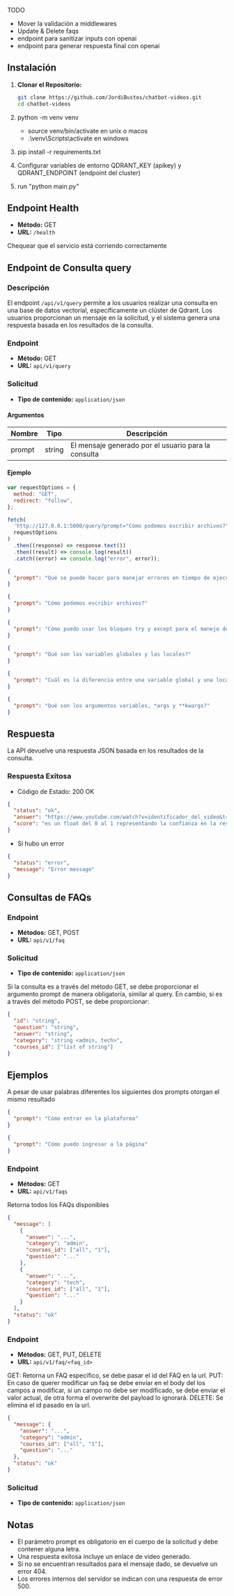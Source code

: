 TODO

- Mover la validación a middlewares
- Update & Delete faqs
- endpoint para sanitizar inputs con openai
- endpoint para generar respuesta final con openai

## Instalación

1. **Clonar el Repositorio:**

   ```bash
   git clone https://github.com/JordiBustos/chatbot-videos.git
   cd chatbot-videos

   ```

2. python -m venv venv

   - source venv/bin/activate en unix o macos
   - .\venv\Scripts\activate en windows

3. pip install -r requirements.txt

4. Configurar variables de entorno QDRANT_KEY (apikey) y QDRANT_ENDPOINT (endpoint del cluster)

5. run "python main.py"

## Endpoint Health

- **Método:** GET
- **URL:** `/health`

Chequear que el servicio está corriendo correctamente

## Endpoint de Consulta query

### Descripción

El endpoint `/api/v1/query` permite a los usuarios realizar una consulta en una base de datos vectorial, específicamente un clúster de Qdrant. Los usuarios proporcionan un mensaje en la solicitud, y el sistema genera una respuesta basada en los resultados de la consulta.

### Endpoint

- **Método:** GET
- **URL:** `api/v1/query`

### Solicitud

- **Tipo de contenido:** `application/json`

#### Argumentos

| Nombre | Tipo   | Descripción                                         |
| ------ | ------ | --------------------------------------------------- |
| prompt | string | El mensaje generado por el usuario para la consulta |

#### Ejemplo

```javascript
var requestOptions = {
  method: "GET",
  redirect: "follow",
};

fetch(
  'http://127.0.0.1:5000/query?prompt="Cómo podemos escribir archivos?"',
  requestOptions
)
  .then((response) => response.text())
  .then((result) => console.log(result))
  .catch((error) => console.log("error", error));
```

```json
{
  "prompt": "Qué se puede hacer para manejar errores en tiempo de ejecución?"
}
```

```json
{
  "prompt": "Cómo podemos escribir archivos?"
}
```

```json
{
  "prompt": "Cómo puedo usar los bloques try y except para el manejo de errores?"
}
```

```json
{
  "prompt": "Qué son las variables globales y las locales?"
}
```

```json
{
  "prompt": "Cuál es la diferencia entre una variable global y una local?"
}
```

```json
{
  "prompt": "Qué son los argumentos variables, *args y **kwargs?"
}
```

## Respuesta

La API devuelve una respuesta JSON basada en los resultados de la consulta.

### Respuesta Exitosa

- Código de Estado: 200 OK

```json
{
  "status": "ok",
  "answer": "https://www.youtube.com/watch?v=identificador_del_video&t=tiempo_en_segundos",
  "score": "es un float del 0 al 1 representando la confianza en la respuesta"
}
```

- Si hubo un error

```json
{
  "status": "error",
  "message": "Error message"
}
```

## Consultas de FAQs

### Endpoint

- **Métodos:** GET, POST
- **URL:** `api/v1/faq`

### Solicitud

- **Tipo de contenido:** `application/json`

Si la consulta es a través del método GET, se debe proporcionar el argumento prompt de manera obligatoria, similar al query. En cambio, si es a través del método POST, se debe proporcionar:

```json
{
  "id": "string",
  "question": "string",
  "answer": "string",
  "category": "string <admin, tech>",
  "courses_id": ["list of string"]
}
```

## Ejemplos

A pesar de usar palabras diferentes los siguientes dos prompts otorgan el mismo resultado

```json
{
  "prompt": "Cómo entrar en la plataforma"
}
```

```json
{
  "prompt": "Cómo puedo ingresar a la página"
}
```

### Endpoint

- **Métodos:** GET
- **URL:** `api/v1/faqs`

Retorna todos los FAQs disponibles

```json
{
  "message": [
    {
      "answer": "...",
      "category": "admin",
      "courses_id": ["all", "1"],
      "question": "..."
    },
    {
      "answer": "...",
      "category": "tech",
      "courses_id": ["all", "1"],
      "question": "..."
    }
  ],
  "status": "ok"
}
```

### Endpoint

- **Métodos:** GET, PUT, DELETE
- **URL:** `api/v1/faq/<faq_id>`

GET: Retorna un FAQ específico, se debe pasar el id del FAQ en la url.
PUT: En caso de querer modificar un faq se debe enviar en el body del los campos a modificar, si un campo no debe ser modificado, se debe enviar el valor actual, de otra forma el overwrite del payload lo ignorará.
DELETE: Se elimina el id pasado en la url.

```json
{
  "message": {
    "answer": "...",
    "category": "admin",
    "courses_id": ["all", "1"],
    "question": "..."
  },
  "status": "ok"
}
```

### Solicitud

- **Tipo de contenido:** `application/json`

## Notas

- El parámetro prompt es obligatorio en el cuerpo de la solicitud y debe contener alguna letra.
- Una respuesta exitosa incluye un enlace de video generado.
- Si no se encuentran resultados para el mensaje dado, se devuelve un error 404.
- Los errores internos del servidor se indican con una respuesta de error 500.
